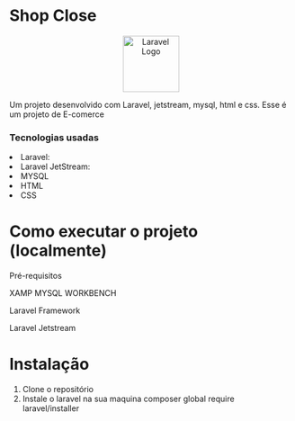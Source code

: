 <h1>Shop Close</h1>
<p align="center"><a href="https://laravel.com" target="_blank"><img src="https://raw.githubusercontent.com/laravel/art/master/logo-lockup/5%20SVG/2%20CMYK/1%20Full%20Color/laravel-logolockup-cmyk-red.svg" width="100" alt="Laravel Logo"></a></p>
<p>Um projeto desenvolvido com Laravel, jetstream, mysql, html e css. Esse é um projeto de  E-comerce</p>

<h3>Tecnologias usadas</h3>
<li>Laravel:</li>
<li>Laravel JetStream:</li>
<li>MYSQL</li>
<li>HTML</li>
<li>CSS</li>

<h1>Como executar o projeto (localmente)</h1>

<p>Pré-requisitos
<p>XAMP MYSQL WORKBENCH</p>
<p>Laravel Framework</p>
<p>Laravel Jetstream</p>

<h1>Instalação</h1>

1. Clone o repositório </br>
2. Instale o laravel na sua maquina
   composer global require laravel/installer
   




 
